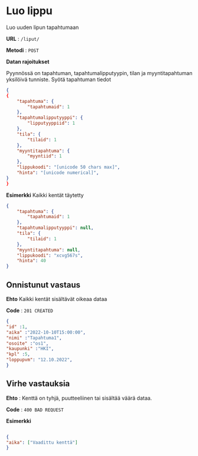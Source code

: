 # Luo lippu

Luo uuden lipun tapahtumaan

**URL** : `/liput/`

**Metodi** : `POST`

**Datan rajoitukset**

Pyynnössä on tapahtuman, tapahtumalipputyypin, tilan ja myyntitapahtuman yksilöivä tunniste.
Syötä tapahtuman tiedot

```json
{
{
    "tapahtuma": {
        "tapahtumaid": 1
    },
    "tapahtumalipputyyppi": {
        "lipputyyppiid": 1
    },
    "tila": {
        "tilaid": 1
    },
    "myyntitapahtuma": {
        "myyntiid": 1
    },
    "lippukoodi": "[unicode 50 chars max]",
    "hinta": "[unicode numerical]",
}
}
```
**Esimerkki** Kaikki kentät täytetty

```json
{
    "tapahtuma": {
        "tapahtumaid": 1
    },
    "tapahtumalipputyyppi": null,
    "tila": {
        "tilaid": 1
    },
    "myyntitapahtuma": null,
    "lippukoodi": "xcvg567s",
    "hinta": 40
}
```

## Onnistunut vastaus

**Ehto** Kaikki kentät sisältävät oikeaa dataa

**Code** : `201 CREATED`

```json
{
"id" :1,
"aika" :"2022-10-10T15:00:00",
"nimi" :"Tapahtuma1",
"osoite" :"os1",
"kaupunki" :"HKI",
"kpl" :5,
"loppupvm": "12.10.2022",
}
```

## Virhe vastauksia

**Ehto** : Kenttä on tyhjä, puutteeliinen tai sisältää väärä dataa.

**Code** : `400 BAD REQUEST`

**Esimerkki**
 
 ```json
 
 {
 "aika": ["Vaadittu kenttä"]
 }
```
